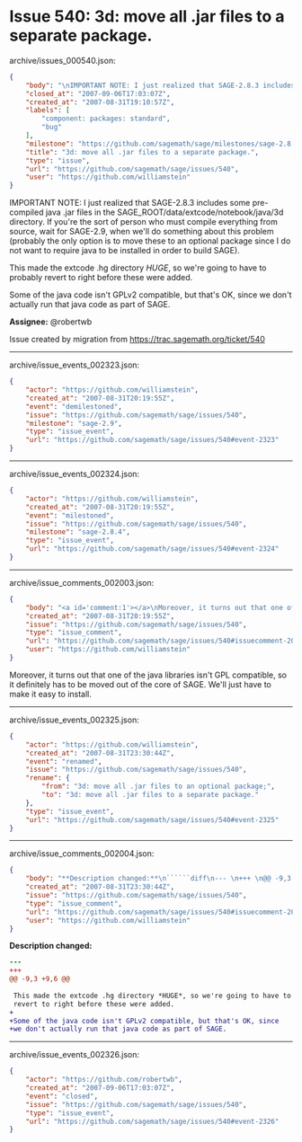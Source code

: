 # Issue 540: 3d: move all .jar files to a separate package.

archive/issues_000540.json:
```json
{
    "body": "\nIMPORTANT NOTE: I just realized that SAGE-2.8.3 includes some pre-compiled\njava .jar files in the\n     SAGE_ROOT/data/extcode/notebook/java/3d\ndirectory.  If you're the sort of person who must compile everything from source, wait\nfor SAGE-2.9, when we'll do something about this problem (probably the only option\nis to move these to an optional package since I do not want to require java to be installed\nin order to build SAGE). \n\nThis made the extcode .hg directory *HUGE*, so we're going to have to probably\nrevert to right before these were added.\n\nSome of the java code isn't GPLv2 compatible, but that's OK, since\nwe don't actually run that java code as part of SAGE.\n\n**Assignee:** @robertwb\n\nIssue created by migration from https://trac.sagemath.org/ticket/540\n\n",
    "closed_at": "2007-09-06T17:03:07Z",
    "created_at": "2007-08-31T19:10:57Z",
    "labels": [
        "component: packages: standard",
        "bug"
    ],
    "milestone": "https://github.com/sagemath/sage/milestones/sage-2.8.4",
    "title": "3d: move all .jar files to a separate package.",
    "type": "issue",
    "url": "https://github.com/sagemath/sage/issues/540",
    "user": "https://github.com/williamstein"
}
```

IMPORTANT NOTE: I just realized that SAGE-2.8.3 includes some pre-compiled
java .jar files in the
     SAGE_ROOT/data/extcode/notebook/java/3d
directory.  If you're the sort of person who must compile everything from source, wait
for SAGE-2.9, when we'll do something about this problem (probably the only option
is to move these to an optional package since I do not want to require java to be installed
in order to build SAGE). 

This made the extcode .hg directory *HUGE*, so we're going to have to probably
revert to right before these were added.

Some of the java code isn't GPLv2 compatible, but that's OK, since
we don't actually run that java code as part of SAGE.

**Assignee:** @robertwb

Issue created by migration from https://trac.sagemath.org/ticket/540





---

archive/issue_events_002323.json:
```json
{
    "actor": "https://github.com/williamstein",
    "created_at": "2007-08-31T20:19:55Z",
    "event": "demilestoned",
    "issue": "https://github.com/sagemath/sage/issues/540",
    "milestone": "sage-2.9",
    "type": "issue_event",
    "url": "https://github.com/sagemath/sage/issues/540#event-2323"
}
```



---

archive/issue_events_002324.json:
```json
{
    "actor": "https://github.com/williamstein",
    "created_at": "2007-08-31T20:19:55Z",
    "event": "milestoned",
    "issue": "https://github.com/sagemath/sage/issues/540",
    "milestone": "sage-2.8.4",
    "type": "issue_event",
    "url": "https://github.com/sagemath/sage/issues/540#event-2324"
}
```



---

archive/issue_comments_002003.json:
```json
{
    "body": "<a id='comment:1'></a>\nMoreover, it turns out that one of the java libraries isn't GPL compatible, so it definitely has to be moved out of the core of SAGE.   We'll just have to make it easy to install.",
    "created_at": "2007-08-31T20:19:55Z",
    "issue": "https://github.com/sagemath/sage/issues/540",
    "type": "issue_comment",
    "url": "https://github.com/sagemath/sage/issues/540#issuecomment-2003",
    "user": "https://github.com/williamstein"
}
```

<a id='comment:1'></a>
Moreover, it turns out that one of the java libraries isn't GPL compatible, so it definitely has to be moved out of the core of SAGE.   We'll just have to make it easy to install.



---

archive/issue_events_002325.json:
```json
{
    "actor": "https://github.com/williamstein",
    "created_at": "2007-08-31T23:30:44Z",
    "event": "renamed",
    "issue": "https://github.com/sagemath/sage/issues/540",
    "rename": {
        "from": "3d: move all .jar files to an optional package;",
        "to": "3d: move all .jar files to a separate package."
    },
    "type": "issue_event",
    "url": "https://github.com/sagemath/sage/issues/540#event-2325"
}
```



---

archive/issue_comments_002004.json:
```json
{
    "body": "**Description changed:**\n``````diff\n--- \n+++ \n@@ -9,3 +9,6 @@\n \n This made the extcode .hg directory *HUGE*, so we're going to have to probably\n revert to right before these were added.\n+\n+Some of the java code isn't GPLv2 compatible, but that's OK, since\n+we don't actually run that java code as part of SAGE.\n``````\n",
    "created_at": "2007-08-31T23:30:44Z",
    "issue": "https://github.com/sagemath/sage/issues/540",
    "type": "issue_comment",
    "url": "https://github.com/sagemath/sage/issues/540#issuecomment-2004",
    "user": "https://github.com/williamstein"
}
```

**Description changed:**
``````diff
--- 
+++ 
@@ -9,3 +9,6 @@
 
 This made the extcode .hg directory *HUGE*, so we're going to have to probably
 revert to right before these were added.
+
+Some of the java code isn't GPLv2 compatible, but that's OK, since
+we don't actually run that java code as part of SAGE.
``````




---

archive/issue_events_002326.json:
```json
{
    "actor": "https://github.com/robertwb",
    "created_at": "2007-09-06T17:03:07Z",
    "event": "closed",
    "issue": "https://github.com/sagemath/sage/issues/540",
    "type": "issue_event",
    "url": "https://github.com/sagemath/sage/issues/540#event-2326"
}
```
